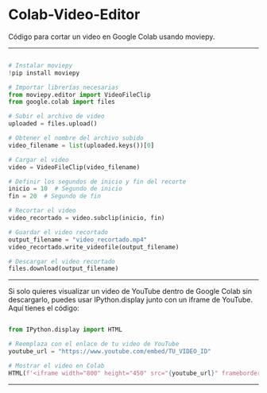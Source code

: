 # Colab-Video-Editor
Código para cortar un video en Google Colab usando moviepy.


----

```python

# Instalar moviepy
!pip install moviepy

# Importar librerías necesarias
from moviepy.editor import VideoFileClip
from google.colab import files

# Subir el archivo de video
uploaded = files.upload()

# Obtener el nombre del archivo subido
video_filename = list(uploaded.keys())[0]

# Cargar el video
video = VideoFileClip(video_filename)

# Definir los segundos de inicio y fin del recorte
inicio = 10  # Segundo de inicio
fin = 20  # Segundo de fin

# Recortar el video
video_recortado = video.subclip(inicio, fin)

# Guardar el video recortado
output_filename = "video_recortado.mp4"
video_recortado.write_videofile(output_filename)

# Descargar el video recortado
files.download(output_filename)
```

---

Si solo quieres visualizar un video de YouTube dentro de Google Colab sin descargarlo, puedes usar IPython.display junto con un iframe de YouTube. Aquí tienes el código:


```python

from IPython.display import HTML

# Reemplaza con el enlace de tu video de YouTube
youtube_url = "https://www.youtube.com/embed/TU_VIDEO_ID"

# Mostrar el video en Colab
HTML(f'<iframe width="800" height="450" src="{youtube_url}" frameborder="0" allowfullscreen></iframe>')

```

---



